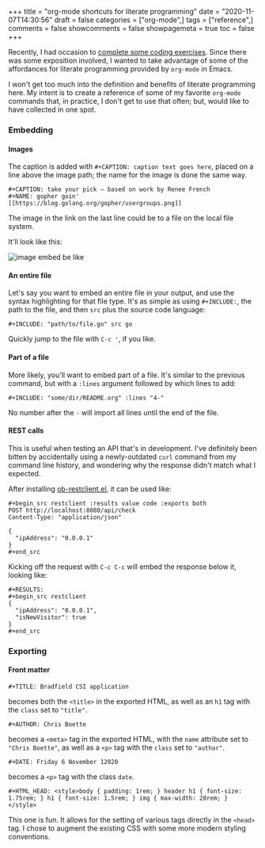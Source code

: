+++
title = "org-mode shortcuts for literate programming"
date = "2020-11-07T14:30:56"
draft = false
categories = ["org-mode",]
tags = ["reference",]
comments = false
showcomments = false
showpagemeta = true
toc = false
+++

Recently, I had occasion to [complete some coding exercises](https://bradfieldcs.com/csi/apply/). Since there was some exposition involved, I wanted to take advantage of some of the affordances for literate programming provided by `org-mode` in Emacs.

I won't get too much into the definition and benefits of literate programming here. My intent is to create a reference of some of my favorite `org-mode` commands that, in practice, I don't get to use that often; but, would like to have collected in one spot.

### Embedding

#### Images

The caption is added with `#+CAPTION: caption text goes here`, placed on a line above the image
path; the name for the image is done the same way.

```
#+CAPTION: take your pick – based on work by Renee French
#+NAME: gopher goin'
[[https://blog.golang.org/gopher/usergroups.png]]
```

The image in the link on the last line could be to a file on the local file system.

It'll look like this:

![image embed be like](/img/org-mode-img-embed-example.jpeg)

#### An entire file

Let's say you want to embed an entire file in your output, and use the syntax highlighting for that file type. It's as simple as using `#+INCLUDE:`, the path to the file, and then `src` plus the source code language:

```
#+INCLUDE: "path/to/file.go" src go
```

Quickly jump to the file with `C-c '`, if you like.

#### Part of a file

More likely, you'll want to embed part of a file. It's similar to the previous command, but with a `:lines` argument followed by which lines to add:

```
#+INCLUDE: "some/dir/README.org" :lines "4-"
```

No number after the `-` will import all lines until the end of the file.

#### REST calls

This is useful when testing an API that's in development. I've definitely been bitten by accidentally using a newly-outdated `curl` command from my command line history, and wondering why the response didn't match what I expected.

After installing [ob-restclient.el](https://github.com/alf/ob-restclient.el), it can be used like:

```
#+begin_src restclient :results value code :exports both
POST http://localhost:8080/api/check
Content-Type: "application/json"

{
  "ipAddress": "0.0.0.1"
}
#+end_src
```

Kicking off the request with `C-c C-c` will embed the response below it, looking like:

```
#+RESULTS:
#+begin_src restclient
{
  "ipAddress": "0.0.0.1",
  "isNewVisitor": true
}
#+end_src
```

### Exporting

#### Front matter

```
#+TITLE: Bradfield CSI application
```
becomes both the `<title>` in the exported HTML, as well as an `h1` tag with the `class` set to `"title"`.

```
#+AUTHOR: Chris Boette
```
becomes a `<meta>` tag in the exported HTML, with the `name` attribute set to `"Chris Boette"`, as well as a `<p>` tag with the `class` set to `"author"`.

```
#+DATE: Friday 6 November 12020
```
becomes a `<p>` tag with the class `date`.

```
#+HTML_HEAD: <style>body { padding: 1rem; } header h1 { font-size: 1.75rem; } h1 { font-size: 1.5rem; } img { max-width: 28rem; } </style>
```
This one is fun. It allows for the setting of various tags directly in the `<head>` tag. I chose to augment the existing CSS with some more modern styling conventions.
